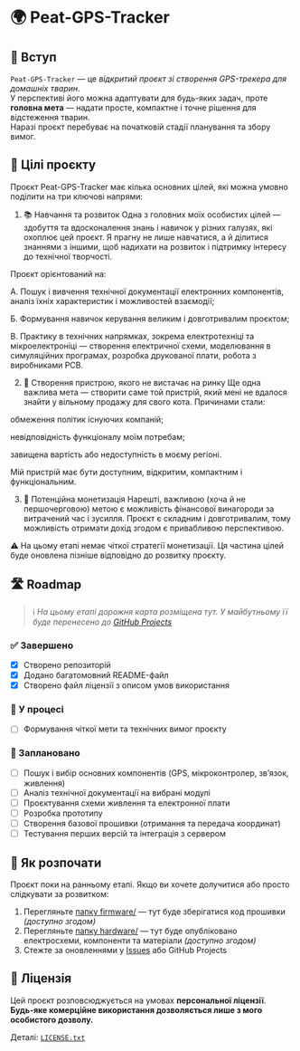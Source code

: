 # 🌍 Peat-GPS-Tracker

## 🔰 Вступ

`Peat-GPS-Tracker` — це *відкритий проєкт зі створення GPS-трекера для домашніх тварин*.  
У перспективі його можна адаптувати для будь-яких задач, проте **головна мета** — надати просте, компактне і точне рішення для відстеження тварин.  
Наразі проєкт перебуває на початковій стадії планування та збору вимог.

## 🎯 Цілі проєкту
Проєкт Peat-GPS-Tracker має кілька основних цілей, які можна умовно поділити на три ключові напрями:

1. 📚 Навчання та розвиток
Одна з головних моїх особистих цілей — здобуття та вдосконалення знань і навичок у різних галузях, які охоплює цей проєкт. Я прагну не лише навчатися, а й ділитися знаннями з іншими, щоб надихати на розвиток і підтримку інтересу до технічної творчості.

Проєкт орієнтований на:

А. Пошук і вивчення технічної документації електронних компонентів, аналіз їхніх характеристик і можливостей взаємодії;

Б. Формування навичок керування великим і довготривалим проєктом;

В. Практику в технічних напрямках, зокрема електротехніці та мікроелектроніці — створення електричної схеми, моделювання в симуляційних програмах, розробка друкованої плати, робота з виробниками PCB.

2. 🐾 Створення пристрою, якого не вистачає на ринку
Ще одна важлива мета — створити саме той пристрій, який мені не вдалося знайти у вільному продажу для свого кота. Причинами стали:

обмеження політик існуючих компаній;

невідповідність функціоналу моїм потребам;

завищена вартість або недоступність в моєму регіоні.

Мій пристрій має бути доступним, відкритим, компактним і функціональним.

3. 💸 Потенційна монетизація
Нарешті, важливою (хоча й не першочерговою) метою є можливість фінансової винагороди за витрачений час і зусилля. Проєкт є складним і довготривалим, тому можливість отримати дохід згодом є привабливою перспективою.

⚠️ На цьому етапі немає чіткої стратегії монетизації. Ця частина цілей буде оновлена пізніше відповідно до розвитку проєкту.

## 🛣️ Roadmap

> ℹ️ *На цьому етапі дорожня карта розміщена тут. У майбутньому її буде перенесено до [GitHub Projects](https://github.com/users/AlexNikMak/projects)*

### ✅ Завершено
- [x] Створено репозиторій
- [x] Додано багатомовний README-файл
- [x] Створено файл ліцензії з описом умов використання

### 🔄 У процесі
- [ ] Формування чіткої мети та технічних вимог проєкту

### 🧠 Заплановано
- [ ] Пошук і вибір основних компонентів (GPS, мікроконтролер, зв’язок, живлення)
- [ ] Аналіз технічної документації на вибрані модулі
- [ ] Проєктування схеми живлення та електронної плати
- [ ] Розробка прототипу
- [ ] Створення базової прошивки (отримання та передача координат)
- [ ] Тестування перших версій та інтеграція з сервером

## 🔧 Як розпочати

Проєкт поки на ранньому етапі. Якщо ви хочете долучитися або просто слідкувати за розвитком:

1. Перегляньте [папку firmware/](firmware) — тут буде зберігатися код прошивки *(доступно згодом)*  
2. Перегляньте [папку hardware/](hardware) — тут буде опубліковано електросхеми, компоненти та матеріали *(доступно згодом)*  
3. Стежте за оновленнями у [Issues](../../issues) або GitHub Projects

## 📜 Ліцензія

Цей проєкт розповсюджується на умовах **персональної ліцензії**.  
**Будь-яке комерційне використання дозволяється лише з мого особистого дозволу.**

Деталі: [`LICENSE.txt`](LICENSE.txt)
